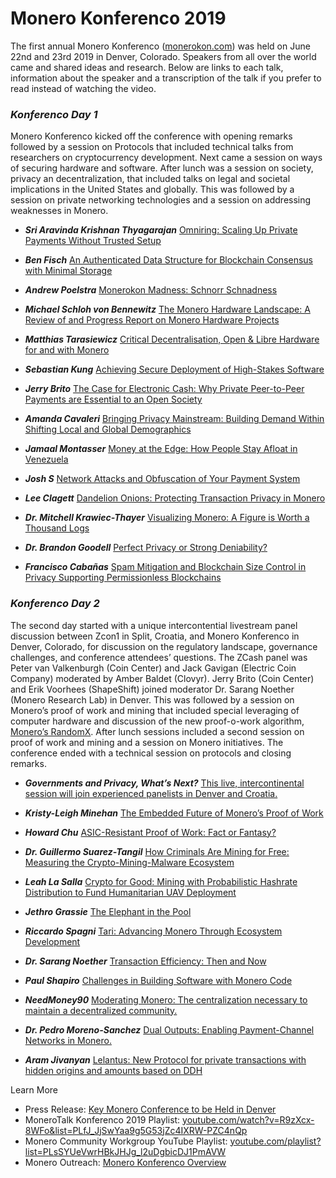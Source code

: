 # Monero Konferenco 2019

The first annual Monero Konferenco ([monerokon.com](https://monerokon.com/)) was held on June 22nd and 23rd 2019 in Denver, Colorado. Speakers from all over the world came and shared ideas and research. Below are links to each talk, information about the speaker and a transcription of the talk if you prefer to read instead of watching the video.

### _**Konferenco Day 1**_

Monero Konferenco kicked off the conference with opening remarks followed by a session on Protocols that included technical talks from researchers on cryptocurrency development. Next came a session on ways of securing hardware and software. After lunch was a session on society, privacy an decentralization, that included talks on legal and societal implications in the United States and globally. This was followed by a session on private networking technologies and a session on addressing weaknesses in Monero.

- _**Sri Aravinda Krishnan Thyagarajan**_
[Omniring: Scaling Up Private Payments Without Trusted Setup](https://www.monerooutreach.org/monero-konferenco/sri-aravinda-krishnan-thyagarajan.php)  

- _**Ben Fisch**_
[An Authenticated Data Structure for Blockchain Consensus with Minimal Storage](https://www.monerooutreach.org/monero-konferenco/ben-fisch.php)  

- _**Andrew Poelstra**_
[Monerokon Madness: Schnorr Schnadness](https://www.monerooutreach.org/monero-konferenco/andrew-poelstra.php)  

- _**Michael Schloh von Bennewitz**_
[The Monero Hardware Landscape: A Review of and Progress Report on Monero Hardware Projects](https://www.monerooutreach.org/monero-konferenco/michael-schloh-von-bennewitz.php)  

- _**Matthias Tarasiewicz**_
[Critical Decentralisation, Open & Libre Hardware for and with Monero](https://www.monerooutreach.org/monero-konferenco/matthias-tarasiewicz.php)  

- _**Sebastian Kung**_
[Achieving Secure Deployment of High-Stakes Software](https://www.monerooutreach.org/monero-konferenco/sebastian-kung.php)  

- _**Jerry Brito**_
[The Case for Electronic Cash: Why Private Peer-to-Peer Payments are Essential to an Open Society](https://www.monerooutreach.org/monero-konferenco/jerry-brito.php)  

- _**Amanda Cavaleri**_
[Bringing Privacy Mainstream: Building Demand Within Shifting Local and Global Demographics](https://www.monerooutreach.org/monero-konferenco/amanda-cavaleri.php)  

- _**Jamaal Montasser**_
[Money at the Edge: How People Stay Afloat in Venezuela](https://www.monerooutreach.org/monero-konferenco/jamaal-montasser.php)  

- _**Josh S**_
[Network Attacks and Obfuscation of Your Payment System](https://www.monerooutreach.org/monero-konferenco/josh-s.php)  

- _**Lee Clagett**_
[Dandelion Onions: Protecting Transaction Privacy in Monero](https://www.monerooutreach.org/monero-konferenco/lee-clagett.php)  

- _**Dr. Mitchell Krawiec-Thayer**_
[Visualizing Monero: A Figure is Worth a Thousand Logs](https://www.monerooutreach.org/monero-konferenco/mitchell-krawiec-thayer.php)  

- _**Dr. Brandon Goodell**_
[Perfect Privacy or Strong Deniability?](https://www.monerooutreach.org/monero-konferenco/brandon-goodell.php)  

- _**Francisco Cabañas**_
[Spam Mitigation and Blockchain Size Control in Privacy Supporting Permissionless Blockchains](https://www.monerooutreach.org/monero-konferenco/francisco-cabanas.php)  

### _**Konferenco Day 2**_

The second day started with a unique intercontential livestream panel discussion between Zcon1 in Split, Croatia, and Monero Konferenco in Denver, Colorado, for discussion on the regulatory landscape, governance challenges, and conference attendees’ questions. The ZCash panel was Peter van Valkenburgh (Coin Center) and Jack Gavigan (Electric Coin Company) moderated by Amber Baldet (Clovyr). Jerry Brito (Coin Center) and Erik Voorhees (ShapeShift) joined moderator Dr. Sarang Noether (Monero Research Lab) in Denver. This was followed by a session on Monero’s proof of work and mining that included special leveraging of computer hardware and discussion of the new proof-o-work algorithm, [Monero’s RandomX](https://www.monerooutreach.org/stories/RandomX.html). After lunch sessions included a second session on proof of work and mining and a session on Monero initiatives. The conference ended with a technical session on protocols and closing remarks.

- _**Governments and Privacy, What’s Next?**_
[This live, intercontinental session will join experienced panelists in Denver and Croatia.](https://www.monerooutreach.org/monero-konferenco/konferenco-zcon-panel.php)  

- _**Kristy-Leigh Minehan**_
[The Embedded Future of Monero’s Proof of Work](https://www.monerooutreach.org/monero-konferenco/kristy-leigh-minehan.php)  

- _**Howard Chu**_
[ASIC-Resistant Proof of Work: Fact or Fantasy?](https://www.monerooutreach.org/monero-konferenco/howard-chu.php)  

- _**Dr. Guillermo Suarez-Tangil**_
[How Criminals Are Mining for Free: Measuring the Crypto-Mining-Malware Ecosystem](https://www.monerooutreach.org/monero-konferenco/guillermo-suarez-tangil.php)  

- _**Leah La Salla**_
[Crypto for Good: Mining with Probabilistic Hashrate Distribution to Fund Humanitarian UAV Deployment](https://www.monerooutreach.org/monero-konferenco/leah-la-salla.php)  

- _**Jethro Grassie**_
[The Elephant in the Pool](https://www.monerooutreach.org/monero-konferenco/jethro-grassie.php)  

- _**Riccardo Spagni**_
[Tari: Advancing Monero Through Ecosystem Development](https://www.monerooutreach.org/monero-konferenco/riccardo-spagni.php)  

- _**Dr. Sarang Noether**_
[Transaction Efficiency: Then and Now](https://www.monerooutreach.org/monero-konferenco/sarang-noether.php)  

- _**Paul Shapiro**_
[Challenges in Building Software with Monero Code](https://www.monerooutreach.org/monero-konferenco/paul-shapiro.php)  

- _**NeedMoney90**_
[Moderating Monero: The centralization necessary to maintain a decentralized community.](https://www.monerooutreach.org/monero-konferenco/needmoney90.php)  

- _**Dr. Pedro Moreno-Sanchez**_
[Dual Outputs: Enabling Payment-Channel Networks in Monero.](https://www.monerooutreach.org/monero-konferenco/pedro-moreno-sanchez.php)  

- _**Aram Jivanyan**_
[Lelantus: New Protocol for private transactions with hidden origins and amounts based on DDH](https://www.monerooutreach.org/monero-konferenco/aram-jivanyan.php)  

Learn More

- Press Release: [Key Monero Conference to be Held in Denver](https://www.monerooutreach.org/news/monero-konferenco-press-release.html)
- MoneroTalk Konferenco 2019 Playlist: [youtube.com/watch?v=R9zXcx-8WFo&list=PLfJ_JjSwYaa9g5G53jZc4IXRW-PZC4nQp](https://www.youtube.com/watch?v=R9zXcx-8WFo&list=PLfJ_JjSwYaa9g5G53jZc4IXRW-PZC4nQp)
- Monero Community Workgroup YouTube Playlist: [youtube.com/playlist?list=PLsSYUeVwrHBkJHJg_l2uDgbicDJ1PmAVW](https://www.youtube.com/playlist?list=PLsSYUeVwrHBkJHJg_l2uDgbicDJ1PmAVW)
- Monero Outreach: [Monero Konferenco Overview](https://www.monerooutreach.org/stories/monero-konferenco.html)
